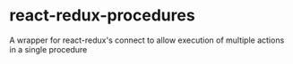 # react-redux-procedures
A wrapper for react-redux's connect to allow execution of multiple actions in a single procedure
